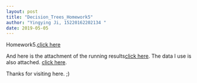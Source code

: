 ```yaml
---
layout: post
title: "Decision_Trees_Homework5"
author: "Yingying Ji, 15220162202134 " 
date: 2019-05-05
---
```

Homework5.[click here]({{site.baseurl}}/assets/HW5_15220162202134.pdf)

And here is the attachment of the running results[click here]({{site.baseurl}}/assets/codes_for_hw5_YingyingJi.R). The data I use is also attached. [click here]({{site.baseurl}}/assets/Employee.csv). 


Thanks for visiting here. ;)
